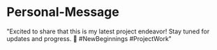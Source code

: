 # Personal-Message
"Excited to share that this is my latest project endeavor! Stay tuned for updates and progress. 🚀 #NewBeginnings #ProjectWork"
